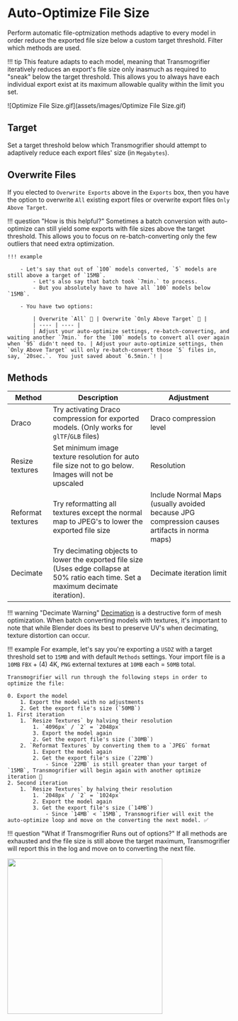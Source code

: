 # Auto-Optimize File Size

Perform automatic file-optmization methods adaptive to every model in order reduce the exported file size below a custom target threshold. Filter which methods are used. 

!!! tip 
    This feature adapts to each model, meaning that Transmogrifier iteratively reduces an export's file size only inasmuch as required to "sneak" below the target threshold.  This allows you to always have each individual export exist at its maximum allowable quality within the limit you set.


![Optimize File Size.gif](assets/images/Optimize File Size.gif)


## Target
Set a target threshold below which Transmogrifier should attempt to adaptively reduce each export files' size (in `Megabytes`).  


## Overwrite Files
If you elected to `Overwrite Exports` above in the `Exports` box, then you have the option to overwrite `All` existing export files or overwrite export files `Only Above Target`.  

!!! question "How is this helpful?"
    Sometimes a batch conversion with auto-optimize can still yield some exports with file sizes above the target threshold.  This allows you to focus on re-batch-converting only the few outliers that need extra optimization.
    
    !!! example 
        
        - Let's say that out of `100` models converted, `5` models are still above a target of `15MB`.  
            - Let's also say that batch took `7min.` to process. 
            - But you absolutely have to have all `100` models below `15MB`.

        - You have two options:

            | Overwrite `All` 🐢 | Overwrite `Only Above Target` 🐇 |
            | ---- | ---- |
            | Adjust your auto-optimize settings, re-batch-converting, and waiting another `7min.` for the `100` models to convert all over again when `95` didn't need to. | Adjust your auto-optimize settings, then `Only Above Target` will only re-batch-convert those `5` files in, say, `20sec.`.  You just saved about `6.5min.`! |
    

## Methods

| Method | Description | Adjustment | 
| ---- | ---- | ---- |
| Draco | Try activating Draco compression for exported models. (Only works for `glTF`/`GLB` files) | Draco compression level |
| Resize textures | Set minimum image texture resolution for auto file size not to go below. Images will not be upscaled | Resolution |
| Reformat textures | Try reformatting all textures except the normal map to JPEG's to lower the exported file size | Include Normal Maps (usually avoided because JPG compression causes artifacts in norma maps) |
| Decimate |  Try decimating objects to lower the exported file size (Uses edge collapse at 50% ratio each time. Set a maximum decimate iteration). | Decimate iteration limit |

!!! warning "Decimate Warning"
    [Decimation](https://docs.blender.org/manual/en/latest/modeling/modifiers/generate/decimate.html) is a destructive form of mesh optimization.  When batch converting models with textures, it's important to note that while Blender does its best to preserve UV's when decimating, texture distortion can occur.


!!! example
    For example, let's say you're exporting a `USDZ` with a target threshold set to `15MB` and with default `Methods` settings.  Your import file is a `10MB` `FBX` + (4) 4K, `PNG` external textures at `10MB` each = `50MB` total.  
    
    Transmogrifier will run through the following steps in order to optimize the file:
    
    0. Export the model
        1. Export the model with no adjustments
        2. Get the export file's size (`50MB`)
    1. First iteration    
        1. `Resize Textures` by halving their resolution
            1. `4096px` / `2` = `2048px`
            3. Export the model again
            2. Get the export file's size (`30MB`)
        2. `Reformat Textures` by converting them to a `JPEG` format
            1. Export the model again
            2. Get the export file's size (`22MB`)
                - Since `22MB` is still greater than your target of `15MB`, Transmogrifier will begin again with another optimize iteration 🔁
    2. Second iteration
        1. `Resize Textures` by halving their resolution
            1. `2048px` / `2` = `1024px`
            2. Export the model again
            3. Get the export file's size (`14MB`) 
                - Since `14MB` < `15MB`, Transmogrifier will exit the auto-optimize loop and move on the converting the next model. ✅


!!! question "What if Transmogrifier Runs out of options?"
    If all methods are exhausted and the file size is still above the target maximum, Transmogrifier will report this in the log and move on to converting the next file.



<img src="https://github.com/SapwoodStudio/Transmogrifier/assets/87623407/052d2b6c-ffa3-4f42-b798-eb6d59e84f82" width="350">
